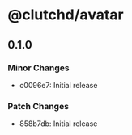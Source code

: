 # @clutchd/avatar

## 0.1.0

### Minor Changes

- c0096e7: Initial release

### Patch Changes

- 858b7db: Initial release
